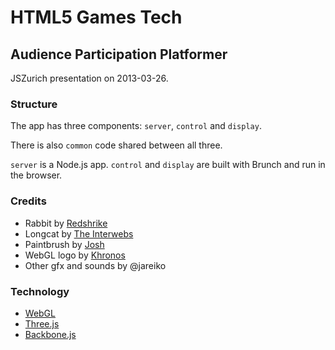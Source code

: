 
# HTML5 Games Tech

## Audience Participation Platformer

JSZurich presentation on 2013-03-26.

### Structure

The app has three components: `server`, `control` and `display`.

There is also `common` code shared between all three.

`server` is a Node.js app. `control` and `display` are built with Brunch and run in the browser.

### Credits

* Rabbit by [Redshrike](http://opengameart.org/content/bunny-rabbit-lpc-style-for-pixelfarm)
* Longcat by [The Interwebs](http://www.funnyjunk.com/funny_pictures/3857954/Longcat/)
* Paintbrush by [Josh](http://openclipart.org/detail/116953/artists-paintbrush-by-jlawrence)
* WebGL logo by [Khronos](http://www.khronos.org/webgl/)
* Other gfx and sounds by @jareiko

### Technology

* [WebGL](http://www.khronos.org/webgl/)
* [Three.js](http://mrdoob.github.com/three.js/)
* [Backbone.js](http://backbonejs.org/)
